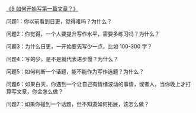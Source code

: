 [《9 如何开始写第一篇文章？》](https://pxn.h5.xeknow.com/s/28Zyok)

问题1：你以前看到日更，觉得难吗？为什么？

问题2：你觉得，一个人要提升写作水平，需要多练习吗？为什么？

问题3：为什么日更，一开始要先写少一点，比如 100-300 字？

问题4：写的少，是不是就代表进步慢？为什么？

问题5：如何判断一个话题，能不能作为写作选题？为什么？

问题6：如果白天，你遇到一个让自己有情绪波动的事情，或者人，当你晚上才打算写文章，你会怎么做？

问题7：如果你碰到一个话题，但不知道如何拓展，该怎么做？